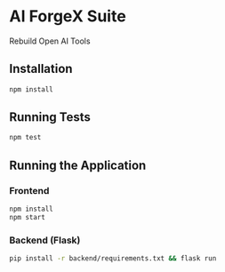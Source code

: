 # AI ForgeX Suite

Rebuild Open AI Tools

## Installation

```bash
npm install
```

## Running Tests

```bash
npm test
```

## Running the Application

### Frontend

```bash
npm install
npm start
```

### Backend (Flask)

```bash
pip install -r backend/requirements.txt && flask run
```
